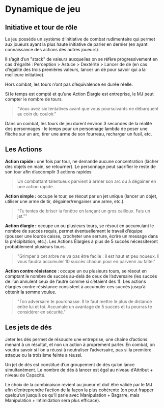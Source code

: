 # Dynamique de jeu


## Initiative et tour de rôle

Le jeu possède un système d’initiative de combat rudimentaire qui permet aux joueurs ayant la plus haute initiative de parler en dernier (en ayant connaissance des actions des autres joueurs).

Il s’agit d’un "stack" de valeurs auxquelles on se réfère progressivement en cas d’égalité : Perception > Astuce > Dextérité > Lancer de dé (en cas d’égalité des trois premières valeurs, lancer un dé pour savoir qui a la meilleure initiative).

Hors combat, les tours n’ont pas d’équivalence en durée réelle.

Si le temps est compté et qu’une Action Élargie est entreprise, le MJ peut compter le nombre de tours.

>"Vous avez six tentatives avant que vous poursuivants ne débarquent au coin du couloir."

Dans un combat, les tours de jeu durent environ 3 secondes de la réalité des personnages : le temps pour un personnage lambda de poser une flèche sur un arc, tirer une arme de son fourreau, recharger un fusil, etc.

## Les Actions
**Action rapide :** une fois par tour, ne demande aucune concentration (lâcher des objets en main, se retourner). Le personnage peut sacrifier le reste de son tour afin d’accomplir 3 actions rapides

>Un combattant talentueux parvient à armer son arc ou à dégainer en une action rapide.

**Action simple :** occupe le tour, se résout par un jet unique (lancer un objet, utiliser une arme de tir, dégainer/rengainer une arme, etc.).

>"Tu tentes de briser la fenêtre en lançant un gros cailloux. Fais un jet.""

**Action élargie :** occupe un ou plusieurs tours, se résout en accumulant le nombre de succès requis, permet éventuellement le travail d’équipe (pousser une lourde caisse, crocheter une serrure, écrire un message dans la précipitation, etc.). Les Actions Élargies à plus de 5 succès nécessiteront probablement plusieurs tours.

>"Grimper à cet arbre ne va pas être facile : il est haut et peu noueux. Il vous faudra accumuler 10 succès chacun pour en parvenir au faîte."

**Action contre résistance :** occupe un ou plusieurs tours, se résout en comptant le nombre de succès au-delà de ceux de l’adversaire (les succès de l’un annulent ceux de l’autre comme si c’étaient des 1). Les actions élargies contre résistance consistent à accumuler ces succès jusqu’à obtenir la somme voulue.

>"Ton adversaire te pourchasse. Il te faut mettre le plus de distance entre lui et toi. Accumule un avantage de 5 succès et tu pourras te considérer en sécurité."

## Les jets de dés
Jeter les dés permet de résoudre une entreprise, une chaîne d’actions menant à un résultat, et non un action à proprement parler. En combat, on voudra savoir si l’on a réussi à neutraliser l’adversaire, pas si la première attaque ou la troisième feinte a réussi.

Un jet de dés est constitué d’un groupement de dés qu’on lance simultanément. Le nombre de dés à lancer est égal au niveau d’Attribut + niveau de Capacité.

Le choix de la combinaison revient au joueur et doit être validé par le MJ afin d’entreprendre l’action de la façon la plus cohérente (on peut frapper quelqu’un jusqu’à ce qu’il parle avec Manipulation + Bagarre, mais Manipulation + Intimidation sera plus efficace).